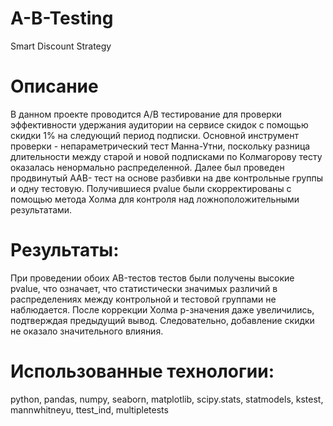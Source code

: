 # A-B-Testing
 Smart Discount Strategy
 
# Описание

В данном проекте проводится A/B тестирование для проверки эффективности удержания аудитории на сервисе скидок с помощью скидки 1% на следующий период подписки. Основной инструмент проверки - непараметрический тест Манна-Утни, поскольку разница длительности между старой и новой подписками по Колмагорову тесту оказалась ненормально распределенной. Далее был проведен продвинутый AAB- тест на основе разбивки на две контрольные группы и одну тестовую. Получившиеся pvalue были скорректированы с помощью метода Холма для контроля над ложноположительными результатами.



# Результаты:
При проведении обоих AB-тестов тестов были получены высокие pvalue, что означает, что статистически значимых различий в распределениях между контрольной и тестовой группами не наблюдается. После коррекции Холма p-значения даже увеличились, подтверждая предыдущий вывод. Следовательно, добавление скидки не оказало значительного влияния.


# Использованные технологии:

python, pandas, numpy, seaborn, matplotlib, scipy.stats, statmodels, kstest, mannwhitneyu, ttest_ind, multipletests
